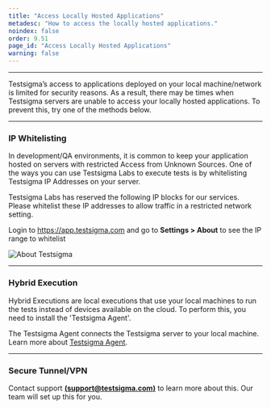 ```yaml
---
title: "Access Locally Hosted Applications"
metadesc: "How to access the locally hosted applications."
noindex: false
order: 9.51
page_id: "Access Locally Hosted Applications"
warning: false
---
```


---


Testsigma’s access to applications deployed on your local machine/network is limited for security reasons. As a result, there may be times when Testsigma servers are unable to access your locally hosted applications. To prevent this, try one of the methods below.

---
### IP Whitelisting
In development/QA environments, it is common to keep your application hosted on servers with restricted Access from Unknown Sources.  One of the ways you can use Testsigma Labs to execute tests is by whitelisting Testsigma IP Addresses on your server.

Testsigma Labs has reserved the following IP blocks for our services. Please whitelist these IP addresses to allow traffic in a restricted network setting.

Login to https://app.testsigma.com and go to **Settings > About** to see the IP range to whitelist

![About Testsigma](https://s3.amazonaws.com/static-docs.testsigma.com/new_images/projects/applications/newips.png)

---
### Hybrid Execution

Hybrid Executions are local executions that use your local machines to run the tests instead of devices available on the cloud. To perform this, you need to install the 'Testsigma Agent'. 

The Testsigma Agent connects the Testsigma server to your local machine. Learn more about [Testsigma Agent](https://testsigma.com/docs/agent/overview/).

---
### Secure Tunnel/VPN

Contact support **[(support@testsigma.com)](mailto:support@testsigma.com)** to learn more about this. Our team will set up this for you.
